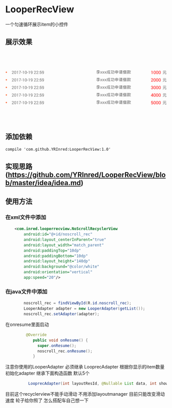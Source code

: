 # LooperRecView
一个匀速循环展示item的小控件
## 展示效果
![img](https://github.com/YRInred/LooperRecView/blob/master/01074.gif)
## 添加依赖
```compile
compile 'com.github.YRInred:LooperRecView:1.0'
```
## 实现思路(https://github.com/YRInred/LooperRecView/blob/master/idea/idea.md)
## 使用方法
### 在xml文件中添加
```xml
    <com.inred.looperrecview.NoScrollRecyclerView
        android:id="@+id/noscroll_rec"
        android:layout_centerInParent="true"
        android:layout_width="match_parent"
        android:paddingTop="10dp"
        android:paddingBottom="10dp"
        android:layout_height="140dp"
        android:background="@color/white"
        android:orientation="vertical"
        app:speed="20"/>
```
### 在java文件中添加
```java
        noscroll_rec = findViewById(R.id.noscroll_rec);
        LooperAdapter adapter = new LooperAdapter(getList());
        noscroll_rec.setAdapter(adapter);
```
在onresume里面启动
```java
         @Override
            public void onResume() {
              super.onResume();
              noscroll_rec.onResume();
            }
 ```
注意你使用的LooperAdapter 必须继承 LooprecAdapter
根据你显示的item数量初始化adapter 继承下面构造函数  默认5个
```java
          LooprecAdapter(int layoutResId, @Nullable List data, int showitemnum)
```

目前这个recyclerview不能手动滑动 不用添加layoutmanager 目前只能改变滑动速度 
轮子给你照了 怎么搭配车自己想一下
